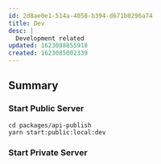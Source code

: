 ```yaml
---
id: 2d8ae0e1-514a-4058-b394-d671b0296a74
title: Dev
desc: |
  Development related
updated: 1623088855918
created: 1623085002339
---
```



## Summary


### Start Public Server
```
cd packages/api-publish
yarn start:public:local:dev
```

### Start Private Server
